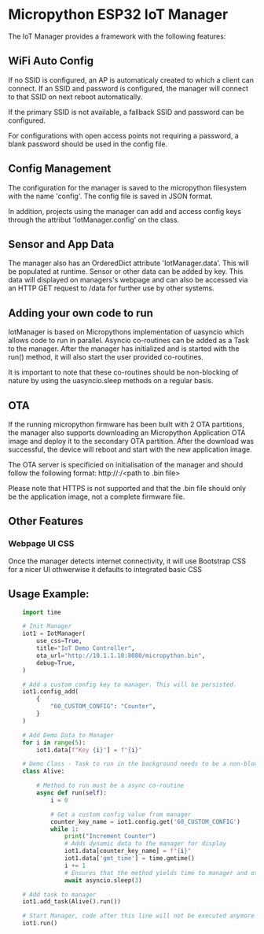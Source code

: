 # Micropython ESP32 IoT Manager

The IoT Manager provides a framework with the following features:

## WiFi Auto Config
If no SSID is configured, an AP is automaticaly created to which a client can connect. If an SSID and password is configured, the manager will connect to that SSID on next reboot automatically.

If the primary SSID is not available, a fallback SSID and password can be configured.

For configurations with open access points not requiring a password, a blank password should be used in the config file.

## Config Management
The configuration for the manager is saved to the micropython filesystem with the name 'config'. The config file is saved in JSON format.

In addition, projects using the manager can add and access config keys through the attribut 'IotManager.config' on the class.

## Sensor and App Data
The manager also has an OrderedDict attribute 'IotManager.data'. This will be populated at runtime. Sensor or other data can be added by key. This data will displayed on managers's webpage and can also be accessed via an HTTP GET request to /data for further use by other systems.

## Adding your own code to run
IotManager is based on Micropythons implementation of uasyncio which allows code to run in parallel. Asyncio co-routines can be added as a Task to the manager. After the manager has initialized and is started with the run() method, it will also start the user provided co-routines.

It is important to note that these co-routines should be non-blocking of nature by using the uasyncio.sleep methods on a regular basis.

## OTA
If the running micropython firmware has been built with 2 OTA partitions, the manager also supports downloading an Micropython Application OTA image and deploy it to the secondary OTA partition. After the download was successful, the device will reboot and start with the new application image.

The OTA server is specificied on initialisation of the manager and should follow the following format:
http://<ip or DNS name>:<port>/<path to .bin file>

Please note that HTTPS is not supported and that the .bin file should only be the application image, not a complete firmware file.

## Other Features

### Webpage UI CSS
Once the manager detects internet connectivity, it will use Bootstrap CSS for a nicer UI othwerwise it defaults to integrated basic CSS

## Usage Example:

```python
    import time

    # Init Manager
    iot1 = IotManager(
        use_css=True,
        title="IoT Demo Controller",
        ota_url="http://10.1.1.10:8080/micropython.bin",
        debug=True,
    )

    # Add a custom config key to manager. This will be persisted.
    iot1.config_add(
        {
            "60_CUSTOM_CONFIG": "Counter",
        }
    )

    # Add Demo Data to Manager
    for i in range(5):
        iot1.data[f"Key {i}"] = f"{i}"

    # Demo Class - Task to run in the background needs to be a non-blocking asyncio co-routine
    class Alive:

        # Method to run must be a async co-routine
        async def run(self):
            i = 0

            # Get a custom config value from manager
            counter_key_name = iot1.config.get('60_CUSTOM_CONFIG')
            while 1:
                print("Increment Counter")
                # Adds dynamic data to the manager for display
                iot1.data[counter_key_name] = f"{i}"
                iot1.data['gmt_time'] = time.gmtime()
                i += 1
                # Ensures that the method yields time to manager and other running tasks
                await asyncio.sleep(3)

    # Add task to manager
    iot1.add_task(Alive().run())

    # Start Manager, code after this line will not be executed anymore
    iot1.run()
```
